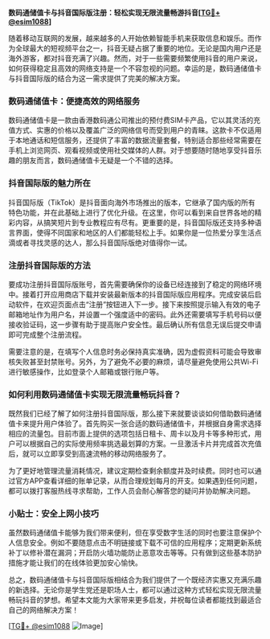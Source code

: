 **数码通储值卡与抖音国际版注册：轻松实现无限流量畅游抖音[[TG💪+ @esim1088](https://t.me/s/esim1088)]**

随着移动互联网的发展，越来越多的人开始依赖智能手机来获取信息和娱乐。而作为全球最大的短视频平台之一，抖音无疑占据了重要的地位。无论是国内用户还是海外游客，都对抖音充满了兴趣。然而，对于一些需要频繁使用抖音的用户来说，如何获得稳定且高效的网络支持是一个不容忽视的问题。幸运的是，数码通储值卡与抖音国际版的结合为这一需求提供了完美的解决方案。

### 数码通储值卡：便捷高效的网络服务

数码通储值卡是一款由香港数码通公司推出的预付费SIM卡产品，它以其灵活的充值方式、实惠的价格以及覆盖广泛的网络信号而受到用户的青睐。这款卡不仅适用于本地通话和短信服务，还提供了丰富的数据流量套餐，特别适合那些经常需要在手机上浏览网页、观看视频或使用社交媒体的人群。对于想要随时随地享受抖音乐趣的朋友而言，数码通储值卡无疑是一个不错的选择。

### 抖音国际版的魅力所在

抖音国际版（TikTok）是抖音面向海外市场推出的版本，它继承了国内版的所有特色功能，并在此基础上进行了优化升级。在这里，你可以看到来自世界各地的精彩内容，从搞笑短片到专业教程应有尽有。更重要的是，抖音国际版还支持多种语言界面，使得不同国家和地区的人们都能轻松上手。如果你是一位热爱分享生活点滴或者寻找灵感的达人，那么抖音国际版绝对值得你一试。

### 注册抖音国际版的方法

要成功注册抖音国际版账号，首先需要确保你的设备已经连接到了稳定的网络环境中。接着打开应用商店下载并安装最新版本的抖音国际版应用程序。完成安装后启动软件，在欢迎页面点击“注册”按钮进入下一步。接下来按照提示输入有效的电子邮箱地址作为用户名，并设置一个强度适中的密码。此外还需要填写手机号码以便接收验证码，这一步骤有助于提高账户安全性。最后确认所有信息无误后提交申请即可完成整个注册流程。

需要注意的是，在填写个人信息时务必保持真实准确，因为虚假资料可能会导致审核失败甚至封禁账号。另外，为了避免不必要的麻烦，请尽量避免使用公共Wi-Fi进行敏感操作，比如登录个人邮箱或银行账户等。

### 如何利用数码通储值卡实现无限流量畅玩抖音？

既然我们已经了解了如何注册抖音国际版，那么接下来就要谈谈如何借助数码通储值卡来提升用户体验了。首先购买一张合适的数码通储值卡，并根据自身需求选择相应的流量包。目前市面上提供的选项包括日租卡、周卡以及月卡等多种形式，用户可以根据自己的实际使用频率挑选最划算的方案。一旦激活卡片并完成首次充值后，就可以立即享受到高速流畅的移动网络服务了。

为了更好地管理流量消耗情况，建议定期检查剩余额度并及时续费。同时也可以通过官方APP查看详细的账单记录，从而合理规划每月的开支。如果遇到任何问题，都可以拨打客服热线寻求帮助，工作人员会耐心解答您的疑问并协助解决问题。

### 小贴士：安全上网小技巧

虽然数码通储值卡能够为我们带来便利，但在享受数字生活的同时也要注意保护个人信息安全。例如不要随意点击不明链接或下载不可信的应用程序；定期更新系统补丁以修补潜在漏洞；开启防火墙功能防止恶意攻击等等。只有做到这些基本防护措施才能让我们的在线体验更加安心愉快。

总之，数码通储值卡与抖音国际版相结合为我们提供了一个既经济实惠又充满乐趣的新选择。无论你是学生党还是职场人士，都可以通过这种方式轻松实现无限流量畅玩抖音的梦想。希望本文能为大家带来更多启发，并祝每位读者都能找到最适合自己的网络解决方案！

[[TG💪+ @esim1088](https://t.me/s/esim1088) ![Image](https://i.postimg.cc/4NQfJmqS/Snipaste-2025-05-13-00-14-12.png)]